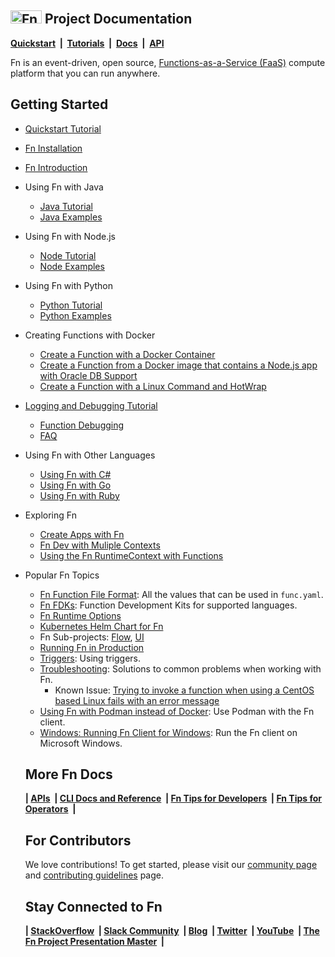 ## <img src="https://fnproject.io/images/fn-300x125.png" alt="Fn Project Logo" height="21" width="50"> Project Documentation

**[Quickstart](https://github.com/fnproject/fn#quickstart)&nbsp; | &nbsp;[Tutorials](https://fnproject.io/tutorials)&nbsp; |  &nbsp;[Docs](https://github.com/fnproject/docs)&nbsp; | &nbsp;[API](http://petstore.swagger.io/?url=https://raw.githubusercontent.com/fnproject/fn/master/docs/swagger_v2.yml)**

Fn is an event-driven, open source, [Functions-as-a-Service (FaaS)](https://github.com/fnproject/docs/blob/master/fn/general/introduction.md) compute platform that you can run anywhere.

## Getting Started
* [Quickstart Tutorial](https://github.com/fnproject/fn#quickstart)
* [Fn Installation](https://fnproject.io/tutorials/install/)
* [Fn Introduction](fn/general/introduction.md)
* Using Fn with Java
    * [Java Tutorial](https://fnproject.io/tutorials/JavaFDKIntroduction/)
    * [Java Examples](fdks/fdk-java)
* Using Fn with Node.js
    * [Node Tutorial](https://fnproject.io/tutorials/node/intro/)
    * [Node Examples](fdks/fdk-node)
* Using Fn with Python
    * [Python Tutorial](https://fnproject.io/tutorials/python/intro/)
    * [Python Examples](fdks/fdk-python)
* Creating Functions with Docker
    * [Create a Function with a Docker Container](https://fnproject.io/tutorials/ContainerAsFunction/)
    * [Create a Function from a Docker image that contains a Node.js app with Oracle DB Support](https://fnproject.io/tutorials/node/custom-db/)
    * [Create a Function with a Linux Command and HotWrap](https://fnproject.io/tutorials/docker/CustomLinuxContainer/)
* [Logging and Debugging Tutorial](https://fnproject.io/tutorials/Troubleshooting/)
    * [Function Debugging](fn/troubleshoot/debug-loglevel.md)
    * [FAQ](fn/general/faq.md)
* Using Fn with Other Languages
    * [Using Fn with C#](https://fnproject.io/tutorials/csharp/intro/)
    * [Using Fn with Go](https://fnproject.io/tutorials/Introduction/)
    * [Using Fn with Ruby](https://fnproject.io/tutorials/ruby/intro/)
* Exploring Fn
    * [Create Apps with Fn](https://fnproject.io/tutorials/Apps/)
    * [Fn Dev with Muliple Contexts](https://fnproject.io/tutorials/basics/UsingContexts/)
    * [Using the Fn RuntimeContext with Functions](https://fnproject.io/tutorials/basics/UsingRuntimeContext/)
* Popular Fn Topics
    * [Fn Function File Format](fn/develop/func-file.md): All the values that can be used in `func.yaml`.
    * [Fn FDKs](fn/develop/fdks.md): Function Development Kits for supported languages.
    * [Fn Runtime Options](fn/operate/options.md)
    * [Kubernetes Helm Chart for Fn](https://github.com/fnproject/fn-helm/)
    * Fn Sub-projects: [Flow](https://github.com/fnproject/flow), [UI](https://github.com/fnproject/ui)
    * [Running Fn in Production](fn/operate/production.md)
    * [Triggers](fn/develop/triggers.md): Using triggers.
    * [Troubleshooting](fn/troubleshoot/README.md): Solutions to common problems when working with Fn.
        * Known Issue: [Trying to invoke a function when using a CentOS based Linux fails with an error message](fn/troubleshoot/known-issues/2019-08-fn-invoke-fails.md)
    * [Using Fn with Podman instead of Docker](fn/develop/podman.md): Use Podman with the Fn client.
    * [Windows: Running Fn Client for Windows](fn/develop/running-fn-client-windows.md): Run the Fn client on Microsoft Windows.


    ## More Fn Docs
    **| [APIs](https://github.com/fnproject/docs/blob/master/fn/develop/README.md#advanced)&nbsp; | 
    [CLI Docs and Reference](https://github.com/fnproject/docs/tree/master/cli)&nbsp; | 
    [Fn Tips for Developers](https://github.com/fnproject/docs/tree/master/fn/develop)&nbsp; | 
    [Fn Tips for Operators](https://github.com/fnproject/docs/blob/master/fn/operate)&nbsp; |**


    ## For Contributors
    We love contributions! To get started, please visit our [community page](community/README.md) and [contributing guidelines](community/CONTRIBUTING.md) page.


    ## Stay Connected to Fn
    **| [StackOverflow](https://stackoverflow.com/questions/tagged/fn)&nbsp; | [Slack Community](http://slack.fnproject.io)&nbsp; | 
    [Blog](https://medium.com/fnproject)&nbsp; | 
    [Twitter](https://twitter.com/fnproject)&nbsp; |
    [YouTube](https://www.youtube.com/channel/UCo3fJqEGRx9PW_ODXk3b1nw)&nbsp; |
    [The Fn Project Presentation Master](http://deck.fnproject.io)&nbsp; |** 
